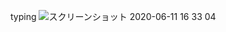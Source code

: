 typing
![スクリーンショット 2020-06-11 16 33 04](https://user-images.githubusercontent.com/52326196/84360991-f432b800-ac05-11ea-82a7-fd551b1bfa08.png)
